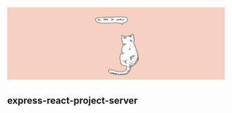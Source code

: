 # <div align="center">![Project banner](client/src/cat-header.png)</div>
## express-react-project-server